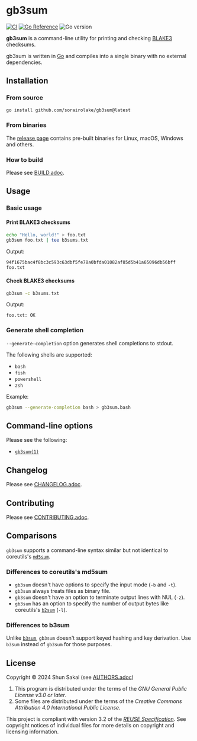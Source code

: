 <!--
SPDX-FileCopyrightText: 2024 Shun Sakai

SPDX-License-Identifier: GPL-3.0-or-later
-->

# gb3sum

[![CI][ci-badge]][ci-url]
[![Go Reference][reference-badge]][reference-url]
![Go version][go-version-badge]

**gb3sum** is a command-line utility for printing and checking [BLAKE3]
checksums.

gb3sum is written in [Go] and compiles into a single binary with no external
dependencies.

## Installation

### From source

```sh
go install github.com/sorairolake/gb3sum@latest
```

### From binaries

The [release page] contains pre-built binaries for Linux, macOS, Windows and
others.

### How to build

Please see [BUILD.adoc].

## Usage

### Basic usage

#### Print BLAKE3 checksums

```sh
echo "Hello, world!" > foo.txt
gb3sum foo.txt | tee b3sums.txt
```

Output:

```text
94f1675bac4f8bc3c593c63dbf5fe78a0bfda01082af85d5b41a65096db56bff  foo.txt
```

#### Check BLAKE3 checksums

```sh
gb3sum -c b3sums.txt
```

Output:

```text
foo.txt: OK
```

### Generate shell completion

`--generate-completion` option generates shell completions to stdout.

The following shells are supported:

- `bash`
- `fish`
- `powershell`
- `zsh`

Example:

```sh
gb3sum --generate-completion bash > gb3sum.bash
```

## Command-line options

Please see the following:

- [`gb3sum(1)`]

## Changelog

Please see [CHANGELOG.adoc].

## Contributing

Please see [CONTRIBUTING.adoc].

## Comparisons

`gb3sum` supports a command-line syntax similar but not identical to
coreutils's [`md5sum`].

### Differences to coreutils's md5sum

- `gb3sum` doesn't have options to specify the input mode (`-b` and `-t`).
- `gb3sum` always treats files as binary file.
- `gb3sum` doesn't have an option to terminate output lines with NUL (`-z`).
- `gb3sum` has an option to specify the number of output bytes like coreutils's
  [`b2sum`] (`-l`).

### Differences to b3sum

Unlike [`b3sum`], `gb3sum` doesn't support keyed hashing and key derivation.
Use `b3sum` instead of `gb3sum` for those purposes.

## License

Copyright &copy; 2024 Shun Sakai (see [AUTHORS.adoc])

1. This program is distributed under the terms of the _GNU General Public
   License v3.0 or later_.
2. Some files are distributed under the terms of the _Creative Commons
   Attribution 4.0 International Public License_.

This project is compliant with version 3.2 of the [_REUSE Specification_]. See
copyright notices of individual files for more details on copyright and
licensing information.

[ci-badge]: https://img.shields.io/github/actions/workflow/status/sorairolake/gb3sum/CI.yaml?branch=develop&style=for-the-badge&logo=github&label=CI
[ci-url]: https://github.com/sorairolake/gb3sum/actions?query=branch%3Adevelop+workflow%3ACI++
[reference-badge]: https://img.shields.io/badge/Go-Reference-steelblue?style=for-the-badge&logo=go
[reference-url]: https://pkg.go.dev/github.com/sorairolake/gb3sum
[go-version-badge]: https://img.shields.io/github/go-mod/go-version/sorairolake/gb3sum?style=for-the-badge&logo=go
[BLAKE3]: https://github.com/BLAKE3-team/BLAKE3
[Go]: https://go.dev/
[release page]: https://github.com/sorairolake/gb3sum/releases
[BUILD.adoc]: BUILD.adoc
[`gb3sum(1)`]: docs/man/man1/gb3sum.1.adoc
[CHANGELOG.adoc]: CHANGELOG.adoc
[CONTRIBUTING.adoc]: CONTRIBUTING.adoc
[`md5sum`]: https://www.gnu.org/software/coreutils/md5sum
[`b2sum`]: https://www.gnu.org/software/coreutils/b2sum
[`b3sum`]: https://crates.io/crates/b3sum
[AUTHORS.adoc]: AUTHORS.adoc
[_REUSE Specification_]: https://reuse.software/spec/
